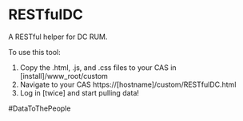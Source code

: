# RESTfulDC
A RESTful helper for DC RUM.

To use this tool:

1) Copy the .html, .js, and .css files to your CAS in [install]/www_root/custom
2) Navigate to your CAS https://[hostname]/custom/RESTfulDC.html
3) Log in [twice] and start pulling data!

#DataToThePeople
